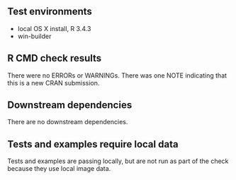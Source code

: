 ## Test environments
* local OS X install, R 3.4.3
* win-builder

## R CMD check results
There were no ERRORs or WARNINGs.
There was one NOTE indicating that this is a new CRAN submission.

## Downstream dependencies
There are no downstream dependencies.

## Tests and examples require local data
Tests and examples are passing locally, but are not run as part of the check because they use local image data.
